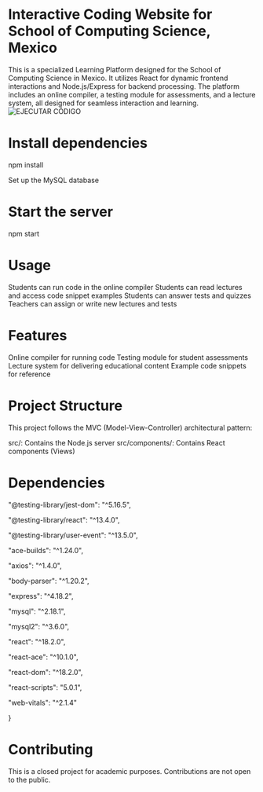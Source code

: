 # Interactive Coding Website for School of Computing Science, Mexico

This is a specialized Learning Platform designed for the School of Computing Science in Mexico. It utilizes React for dynamic frontend interactions and Node.js/Express for backend processing. The platform includes an online compiler, a testing module for assessments, and a lecture system, all designed for seamless interaction and learning.
![EJECUTAR CÓDIGO](https://github.com/DGuzmanRomano/LaboratorioWebParaGoLang/assets/131337401/ff702840-acd0-4ace-885b-9c3745f5240a)



# Install dependencies
npm install

Set up the MySQL database


# Start the server
npm start

# Usage

Students can run code in the online compiler
Students can read lectures and access code snippet examples
Students can answer tests and quizzes
Teachers can assign or write new lectures and tests


# Features

Online compiler for running code
Testing module for student assessments
Lecture system for delivering educational content
Example code snippets for reference


# Project Structure
This project follows the MVC (Model-View-Controller) architectural pattern:

src/: Contains the Node.js server
src/components/: Contains React components (Views)

# Dependencies

  "@testing-library/jest-dom": "^5.16.5",
  
  "@testing-library/react": "^13.4.0",
  
  "@testing-library/user-event": "^13.5.0",
  
  "ace-builds": "^1.24.0",
  
  "axios": "^1.4.0",
  
  "body-parser": "^1.20.2",
  
  "express": "^4.18.2",
  
  "mysql": "^2.18.1",
  
  "mysql2": "^3.6.0",
  
  "react": "^18.2.0",
  
  "react-ace": "^10.1.0",
  
  "react-dom": "^18.2.0",
  
  "react-scripts": "5.0.1",
  
  "web-vitals": "^2.1.4"
  
}

# Contributing
This is a closed project for academic purposes. Contributions are not open to the public.
